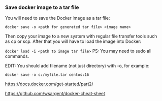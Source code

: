 ### Save docker image to a tar file
You will need to save the Docker image as a tar file:

```
docker save -o <path for generated tar file> <image name>
```
Then copy your image to a new system with regular file transfer tools such as cp or scp. After that you will have to load the image into Docker:

```docker load -i <path to image tar file>```
PS: You may need to sudo all commands.

EDIT: You should add filename (not just directory) with -o, for example:

```docker save -o c:/myfile.tar centos:16```

https://docs.docker.com/get-started/part2/

https://github.com/wsargent/docker-cheat-sheet
